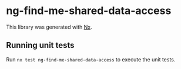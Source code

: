 # ng-find-me-shared-data-access

This library was generated with [Nx](https://nx.dev).

## Running unit tests

Run `nx test ng-find-me-shared-data-access` to execute the unit tests.
